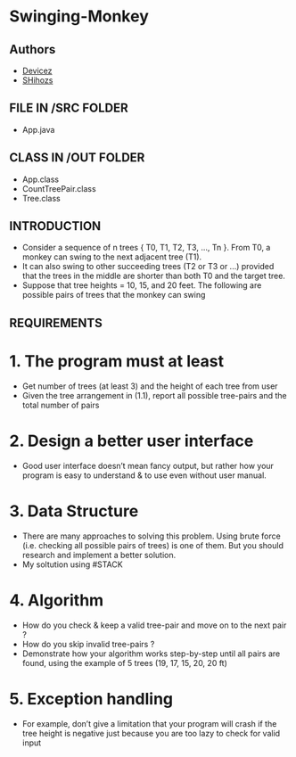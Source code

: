 # Swinging-Monkey

## Authors
- [Devicez](https://github.com/Devicez)
- [SHihozs](https://github.com/SHihozs)

## FILE IN /SRC FOLDER
- App.java

## CLASS IN /OUT FOLDER
- App.class
- CountTreePair.class
- Tree.class

## INTRODUCTION
   - Consider a sequence of n trees { T0, T1, T2, T3, ..., Tn }. From T0, a monkey can swing to the next adjacent tree (T1). 
   - It can also swing to other succeeding trees (T2 or T3 or ...) provided that the trees in the middle are shorter than both T0 and the target tree. 
   - Suppose that tree heights = 10, 15, and 20 feet. The following are possible pairs of trees that the monkey can swing
  
## REQUIREMENTS
# 1. The program must at least
   - Get number of trees (at least 3) and the height of each tree from user
   - Given the tree arrangement in (1.1), report all possible tree-pairs and the total number of pairs
  
# 2. Design a better user interface
   - Good user interface doesn’t mean fancy output, but rather how your program is easy to understand & to use even without user manual.

# 3. Data Structure
   - There are many approaches to solving this problem. Using brute force (i.e. checking all possible pairs of trees) is one of them. But you should research and implement a better solution.
   - My soltution using #STACK

# 4. Algorithm
   - How do you check & keep a valid tree-pair and move on to the next pair ?
   - How do you skip invalid tree-pairs ?
   - Demonstrate how your algorithm works step-by-step until all pairs are found, using the example
of 5 trees (19, 17, 15, 20, 20 ft)
    
# 5. Exception handling
   - For example, don’t give a limitation that your program will crash if the tree height is negative just because you are too lazy to check for valid input

    

  
  
